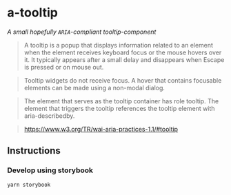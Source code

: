 # a-tooltip

_A small hopefully `ARIA`-compliant tooltip-component_

> A tooltip is a popup that displays information related to an element
when the element receives keyboard focus or the mouse hovers over it.
It typically appears after a small delay and disappears when Escape
is pressed or on mouse out.

>Tooltip widgets do not receive focus.
A hover that contains focusable elements can be made using a non-modal dialog.

>The element that serves as the tooltip container has role tooltip.
The element that triggers the tooltip references the tooltip element with aria-describedby.

> https://www.w3.org/TR/wai-aria-practices-1.1/#tooltip

## Instructions

###  Develop using storybook

```
yarn storybook
```
